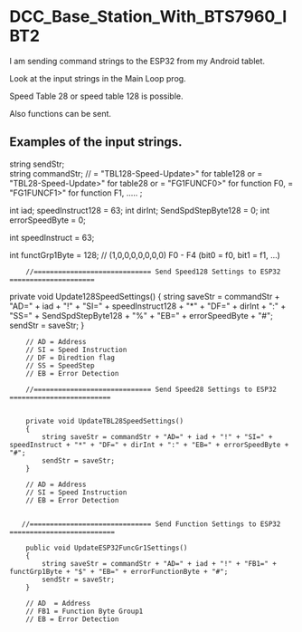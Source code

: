 # DCC_Base_Station_With_BTS7960_IBT2
 

I am sending command strings to the ESP32 from my Android tablet.

Look at the input strings in the Main Loop prog.

Speed Table 28 or speed table 128 is possible.

Also functions can be sent.

Examples of the input strings.
------------------------------

string sendStr;    
string commandStr;	// = "TBL128-Speed-Update>" for table128 or = "TBL28-Speed-Update>" for table28 or 
                                      = "FG1FUNCF0>" for function F0, = "FG1FUNCF1>" for function F1, ..... ;

int iad;
speedInstruct128 = 63;
int dirInt;
SendSpdStepByte128 = 0;
int errorSpeedByte = 0;

int speedInstruct = 63;

int functGrp1Byte = 128;         // (1,0,0,0,0,0,0,0)   F0 - F4 (bit0 = f0, bit1 = f1, ...) 


        //============================= Send Speed128 Settings to ESP32 =====================

private void Update128SpeedSettings()
        {
            string saveStr = commandStr + "AD=" + iad + "!" + "SI=" + speedInstruct128 + "*" + "DF=" + dirInt + ":" +
                                    "SS=" + SendSpdStepByte128 + "%" + "EB=" + errorSpeedByte + "#";
            sendStr = saveStr;
        }

        // AD = Address
        // SI = Speed Instruction
        // DF = Diredtion flag
        // SS = SpeedStep
        // EB = Error Detection

        //============================= Send Speed28 Settings to ESP32 =========================


        private void UpdateTBL28SpeedSettings()
        {
            string saveStr = commandStr + "AD=" + iad + "!" + "SI=" + speedInstruct + "*" + "DF=" + dirInt + ":" + "EB=" + errorSpeedByte + "#";
            sendStr = saveStr;
        }

        // AD = Address
        // SI = Speed Instruction
        // EB = Error Detection

 
       //============================== Send Function Settings to ESP32 ==========================

        public void UpdateESP32FuncGr1Settings()
        {
            string saveStr = commandStr + "AD=" + iad + "!" + "FB1=" + functGrp1Byte + "$" + "EB=" + errorFunctionByte + "#";
            sendStr = saveStr;
        }

        // AD  = Address
        // FB1 = Function Byte Group1
        // EB = Error Detection

